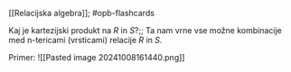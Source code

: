 [[Relacijska algebra]]; #opb-flashcards 

Kaj je kartezijski produkt na $R$ in $S$?;; Ta nam vrne vse možne kombinacije med n-tericami (vrsticami) relacije $R$ in $S$.
<!--SR:!2024-10-30,11,270-->

Primer:
![[Pasted image 20241008161440.png]]
